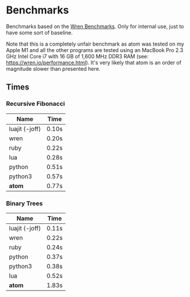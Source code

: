 # Benchmarks

Benchmarks based on the [Wren Benchmarks](https://github.com/wren-lang/wren/tree/main/test/benchmark).
Only for internal use, just to have some sort of baseline.

Note that this is a completely unfair benchmark as atom was tested on my Apple M1 and all the other programs are tested using an MacBook Pro 2.3 GHz Intel Core i7 with 16 GB of 1,600 MHz DDR3 RAM (see: https://wren.io/performance.html).
It's very likely that atom is an order of magnitude slower than presented here.

## Times

### Recursive Fibonacci

| Name | Time |
|------|------|
| luajit (-joff) | 0.10s |
| wren | 0.20s |
| ruby | 0.22s |
| lua | 0.28s |
| python | 0.51s |
| python3 | 0.57s |
| **atom** | 0.77s |


### Binary Trees


| Name | Time |
|------|------|
| luajit (-joff) | 0.11s |
| wren | 0.22s |
| ruby | 0.24s |
| python | 0.37s |
| python3 | 0.38s |
| lua | 0.52s |
| **atom** | 1.83s |
